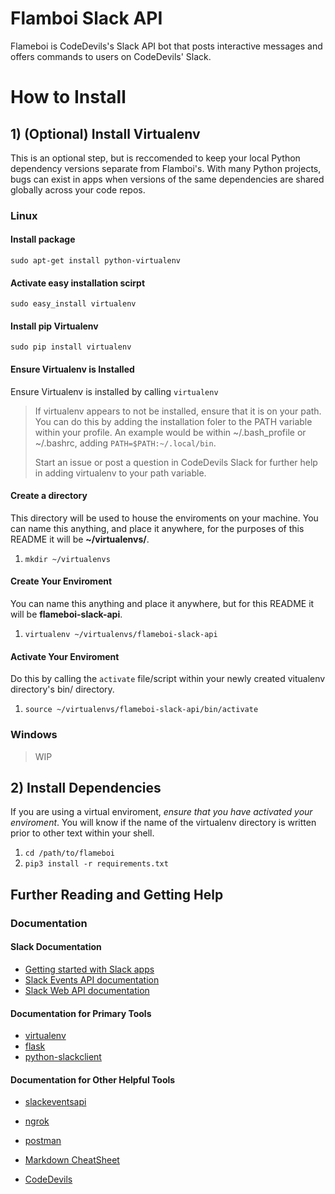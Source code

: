 # Flamboi Slack API
Flameboi is CodeDevils's Slack API bot that posts interactive messages and offers commands to users on CodeDevils' Slack.

# How to Install

## 1) (Optional) Install Virtualenv
This is an optional step, but is reccomended to keep your local Python dependency versions separate from Flamboi's. With many Python projects, bugs can exist in apps when versions of the same dependencies are shared globally across your code repos.

### Linux
#### Install package
`sudo apt-get install python-virtualenv`
#### Activate easy installation scirpt
`sudo easy_install virtualenv`
#### Install pip Virtualenv
`sudo pip install virtualenv`
#### Ensure Virtualenv is Installed
Ensure Virtualenv is installed by calling `virtualenv`

> If virtualenv appears to not be installed, ensure that it is on your path. You can do this by adding the installation foler to the PATH variable within your profile. An example would be within ~/.bash_profile or ~/.bashrc, adding `PATH=$PATH:~/.local/bin`.
>
> Start an issue or post a question in CodeDevils Slack for further help in adding virtualenv to your path variable.

#### Create a directory
This directory will be used to house the enviroments on your machine. You can name this anything, and place it anywhere, for the purposes of this README it will be **~/virtualenvs/**.

1. `mkdir ~/virtualenvs`

#### Create Your Enviroment
You can name this anything and place it anywhere, but for this README it will be **flameboi-slack-api**.

1. `virtualenv ~/virtualenvs/flameboi-slack-api`

#### Activate Your Enviroment
Do this by calling the `activate` file/script within your newly created vitualenv directory's bin/ directory.

1. `source ~/virtualenvs/flameboi-slack-api/bin/activate`

### Windows
> WIP

## 2) Install Dependencies
If you are using a virtual enviroment, *ensure that you have activated your enviroment*. You will know if the name of the virtualenv directory is written prior to other text within your shell.

1. `cd /path/to/flameboi`
1. `pip3 install -r requirements.txt`


## Further Reading and Getting Help

### Documentation

#### Slack Documentation

- [Getting started with Slack apps](https://api.slack.com/slack-apps)
- [Slack Events API documentation](https://api.slack.com/events)
- [Slack Web API documentation](https://api.slack.com/web)

#### Documentation for Primary Tools

- [virtualenv](https://virtualenv.pypa.io/en/latest/userguide/)
- [flask](http://flask.pocoo.org/)
- [python-slackclient](http://python-slackclient.readthedocs.io/en/latest/)

#### Documentation for Other Helpful Tools
- [slackeventsapi](https://github.com/ASU-CodeDevils/flameboi-slack-api)
- [ngrok](https://ngrok.com/docs)
- [postman](https://www.getpostman.com/docs/)
- [Markdown CheatSheet](https://github.com/adam-p/markdown-here/wiki/Markdown-Cheatsheet)

- [CodeDevils](https://codedevils.org)
